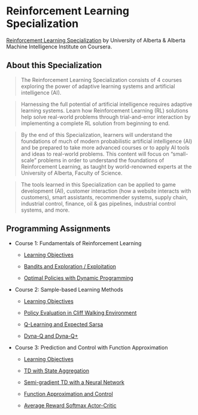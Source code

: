 # Reinforcement Learning Specialization

[Reinforcement Learning Specialization](https://www.coursera.org/specializations/reinforcement-learning) by University of Alberta & Alberta Machine Intelligence Institute on Coursera.

## About this Specialization

> The Reinforcement Learning Specialization consists of 4 courses exploring the power of adaptive learning systems and artificial intelligence (AI).

> Harnessing the full potential of artificial intelligence requires adaptive learning systems. Learn how Reinforcement Learning (RL) solutions help solve real-world problems through trial-and-error interaction by implementing a complete RL solution from beginning to end.

> By the end of this Specialization, learners will understand the foundations of much of modern probabilistic artificial intelligence (AI) and be prepared to take more advanced courses or to apply AI tools and ideas to real-world problems. This content will focus on “small-scale” problems in order to understand the foundations of Reinforcement Learning, as taught by world-renowned experts at the University of Alberta, Faculty of Science.

> The tools learned in this Specialization can be applied to game development (AI), customer interaction (how a website interacts with customers), smart assistants, recommender systems, supply chain, industrial control, finance, oil & gas pipelines, industrial control systems, and more.

## Programming Assignments

- Course 1: Fundamentals of Reinforcement Learning

  - [Learning Objectives](https://github.com/LucasBoTang/Coursera_Reinforcement_Learning/blob/master/01Fundamentals_of_Reinforcement_Learning/Course1_Learning_Objectives.pdf)

  - [Bandits and Exploration / Exploitation](https://github.com/LucasBoTang/Coursera_Reinforcement_Learning/blob/master/01Fundamentals_of_Reinforcement_Learning/01Bandits_and_Exploration_vs_Exploitation.ipynb)
  
  - [Optimal Policies with Dynamic Programming](https://github.com/LucasBoTang/Coursera_Reinforcement_Learning/blob/master/01Fundamentals_of_Reinforcement_Learning/02Optimal_Policies_with_Dynamic_Programming.ipynb)

- Course 2: Sample-based Learning Methods

  - [Learning Objectives](https://github.com/LucasBoTang/Coursera_Reinforcement_Learning/blob/master/02Sample-based_Learning_Methods/Course2_Learning_Objectives.pdf)
  
  - [Policy Evaluation in Cliff Walking Environment](https://github.com/LucasBoTang/Coursera_Reinforcement_Learning/blob/master/02Sample-based_Learning_Methods/01Policy_Evaluation_with_Temporal_Difference_Learning.ipynb)
  
  - [Q-Learning and Expected Sarsa](https://github.com/LucasBoTang/Coursera_Reinforcement_Learning/blob/master/02Sample-based_Learning_Methods/02Q-Learning_and_Expected_Sarsa.ipynb)
  
  - [Dyna-Q and Dyna-Q+](https://github.com/LucasBoTang/Coursera_Reinforcement_Learning/blob/master/02Sample-based_Learning_Methods/03Dyna-Q%20_and_Dyna-Q%2B.ipynb)

- Course 3: Prediction and Control with Function Approximation

  - [Learning Objectives](https://github.com/LucasBoTang/Coursera_Reinforcement_Learning/blob/master/03Prediction_and_Control_with_Function_Approximation/Course3_Learning_Objectives.pdf)
  
  - [TD with State Aggregation](https://github.com/LucasBoTang/Coursera_Reinforcement_Learning/blob/master/03Prediction_and_Control_with_Function_Approximation/01Semi-gradient_TD(0)_with_State_Aggregation.ipynb)
  
  - [Semi-gradient TD with a Neural Network](https://github.com/LucasBoTang/Coursera_Reinforcement_Learning/blob/master/03Prediction_and_Control_with_Function_Approximation/02Semi-gradient_TD_with_a_Neural_Network.ipynb)
  
  - [Function Approximation and Control](https://github.com/LucasBoTang/Coursera_Reinforcement_Learning/blob/master/03Prediction_and_Control_with_Function_Approximation/03Function_Approximation_and_Control.ipynb)
  
  - [Average Reward Softmax Actor-Critic](https://github.com/LucasBoTang/Coursera_Reinforcement_Learning/blob/master/03Prediction_and_Control_with_Function_Approximation/04Average_Reward_Softmax_Actor-Critic.ipynb)

